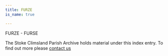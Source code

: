 ```yaml
---
title: FURZE
is_name: true

---
```


FURZE - FURSE


The Stoke Climsland Parish Archive holds material under this index entry. To find out more please [contact us](/contact/)
